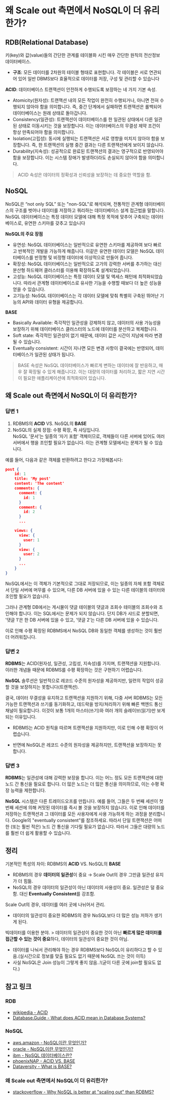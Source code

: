 # 왜 Scale out 측면에서 NoSQL이 더 유리한가?

## RDB(Relational Database)
키(key)와 값(value)들의 간단한 관계를 테이블화 시킨 매우 간단한 원칙의 전산정보 데이터베이스.

- **구조**: 모든 데이터를 2차원의 테이블 형태로 표현합니다. 각 테이블은 서로 연관되어 있어 일반 DBMS보다 효율적으로 데이터를 저장, 구성 및 관리할 수 있습니다

**ACID**: 데이터베이스 트랜잭션이 안전하게 수행되도록 보장하는 네 가지 기본 속성.
- Atomicity(원자성): 트랜잭션 내의 모든 작업이 완전히 수행되거나, 아니면 전혀 수행되지 않아야 함을 의미합니다. 즉, 중간 단계에서 실패하면 트랜잭션은 롤백되어 데이터베이스는 원래 상태로 돌아갑니다.
- Consistency(일관성): 트랜잭션이 데이터베이스를 한 일관된 상태에서 다른 일관된 상태로 이동시키는 것을 보장합니다. 이는 데이터베이스의 무결성 제약 조건이 항상 만족되어야 함을 의미합니다.
- Isolation(고립성): 동시에 실행되는 트랜잭션은 서로 영향을 미치지 않아야 함을 보장합니다. 즉, 한 트랜잭션의 실행 중간 결과는 다른 트랜잭션에게 보이지 않습니다.
- Durability(지속성): 성공적으로 완료된 트랜잭션의 결과는 영구적으로 반영되어야 함을 보장합니다. 이는 시스템 장애가 발생하더라도 손실되지 않아야 함을 의미합니다.

> ACID 속성은 데이터의 정확성과 신뢰성을 보장하는 데 중요한 역할을 함.

## NoSQL
NoSQL은 “not only SQL” 또는 "non-SQL"로 해석되며, 전통적인 관계형 데이터베이스의 구조를 벗어나 데이터를 저장하고 쿼리하는 데이터베이스 설계 접근법을 말합니다. NoSQL 데이터베이스는 특정 데이터 모델에 대해 특정 목적에 맞추어 구축되는 데이터베이스로, 유연한 스키마를 갖추고 있습니다

**NoSQL의 주요 장점**
- 유연성: NoSQL 데이터베이스는 일반적으로 유연한 스키마를 제공하여 보다 빠르고 반복적인 개발을 가능하게 해줍니다. 이같은 유연한 데이터 모델은 NoSQL 데이터베이스를 반정형 및 비정형 데이터에 이상적으로 만들어 줍니다.
- 확장성: NoSQL 데이터베이스는 일반적으로 고가의 강력한 서버를 추가하는 대신 분산형 하드웨어 클러스터를 이용해 확장하도록 설계되었습니다.
- 고성능: NoSQL 데이터베이스는 특정 데이터 모델 및 액세스 패턴에 최적화되었습니다. 따라서 관계형 데이터베이스로 유사한 기능을 수행할 때보다 더 높은 성능을 얻을 수 있습니다.
- 고기능성: NoSQL 데이터베이스는 각 데이터 모델에 맞춰 특별히 구축된 뛰어난 기능의 API와 데이터 유형을 제공합니다.

__BASE__
- Basically Available: 즉각적인 일관성을 강제하지 않고, 데이터의 사용 가능성을 보장하기 위해 데이터베이스 클러스터의 노드에 데이터를 분산하고 복제합니다.
- Soft state: 즉각적인 일관성이 없기 때문에, 데이터 값은 시간이 지남에 따라 변경될 수 있습니다.
- Eventually consistent: 시간이 지나면 모든 변경 사항이 결국에는 반영되어, 데이터베이스가 일관된 상태가 됩니다.

> BASE 속성은 NoSQL 데이터베이스가 빠르게 변하는 데이터에 잘 반응하고, 매우 잘 확장될 수 있게 해줍니다2. 이는 대량의 데이터를 처리하고, 짧은 지연 시간이 필요한 애플리케이션에 최적화되어 있습니다.

## 왜 Scale out 측면에서 NoSQL이 더 유리한가?

### 답변 1
1. RDBMS의 __ACID__ VS. NoSQL의 __BASE__
2. NoSQL의 실제 장점: 수평 확장, 즉 샤딩입니다.  
    NoSQL '문서’는 일종의 ‘자기 포함’ 객체이므로, 객체들이 다른 서버에 있어도 여러 서버에서 행을 조인할 필요가 없습니다. 이는 관계형 모델에서는 문제가 될 수 있습니다.

예를 들어, 다음과 같은 객체를 반환하려고 한다고 가정해봅시다:
``` json
post {
    id: 1
    title: 'My post'
    content: 'The content'
    comments: {
      comment: {
        id: 1
      }
      comment: {
        id: 2
      }
      ...

    views: {
      view: {
        user: 1
      }
      view: {
        user: 2
      }
      ...
    }
}
```
NoSQL에서는 이 객체가 기본적으로 그대로 저장되므로, 이는 일종의 자체 포함 객체로서 단일 서버에 머무를 수 있으며, 다른 DB 서버에 있을 수 있는 다른 테이블의 데이터와 조인할 필요가 없습니다.

그러나 관계형 DB에서는 게시물이 댓글 테이블의 댓글과 조회수 테이블의 조회수와 조인해야 합니다. 이는 SQL에서는 문제가 되지 않습니다. 단지 DB가 샤드로 분할되면, '댓글 1’은 한 DB 서버에 있을 수 있고, '댓글 2’는 다른 DB 서버에 있을 수 있습니다. 

이로 인해 수평 확장된 RDBMS에서 NoSQL DB와 동일한 객체를 생성하는 것이 훨씬 더 어려워집니다.

### 답변 2
**RDBMS**는 ACID(원자성, 일관성, 고립성, 지속성)를 가지며, 트랜잭션을 지원합니다. 이러한 개념들 때문에 RDBMS를 수평 확장하는 것은 구현하기 어렵습니다.

**NoSQL** 솔루션은 일반적으로 레코드 수준의 원자성을 제공하지만, 일련의 작업이 성공할 것을 보장하지는 못합니다(트랜잭션).

결국, 데이터 무결성을 유지하고 트랜잭션을 지원하기 위해, 다중 서버 RDBMS는 모든 가능한 트랜잭션과 쓰기를 동기화하고, 데드락을 방지/처리하기 위해 빠른 백엔드 통신 채널이 필요합니다. 이것이 보통 1개의 마스터(쓰기)와 여러 개의 슬레이브(읽기)만 보게 되는 이유입니다.

- RDBMS는 ACID 원칙을 따르며 트랜잭션을 지원하지만, 이로 인해 수평 확장이 어렵습니다. 

- 반면에 NoSQL은 레코드 수준의 원자성을 제공하지만, 트랜잭션을 보장하지는 못합니다. 

### 답변 3
**RDBMS**는 일관성에 대해 강력한 보장을 합니다. 이는 어느 정도 모든 트랜잭션에 대한 노드 간 통신을 필요로 합니다. 더 많은 노드는 더 많은 통신을 의미하므로, 이는 수평 확장 능력을 제한합니다.

**NoSQL** 시스템은 다른 트레이드오프를 만듭니다. 예를 들어, 그들은 두 번째 세션이 첫 번째 세션에 의해 커밋된 데이터를 즉시 볼 것을 보장하지 않습니다. 이로 인해 데이터를 저장하는 트랜잭션과 그 데이터를 모든 사용자에게 사용 가능하게 하는 과정을 분리합니다. Google의 "eventually consistent"를 참조하세요. 따라서 단일 트랜잭션은 어떠한 (또는 훨씬 적은) 노드 간 통신을 기다릴 필요가 없습니다. 따라서 그들은 대량의 노드를 훨씬 더 쉽게 활용할 수 있습니다.

## 정리
기본적인 특성의 차이: RDBMS의 __ACID__ VS. NoSQL의 __BASE__

- RDBMS의 경우 **데이터의 일관성**이 중요 $\rightarrow$ Scale Out의 경우 그만큼 일관성 유지가 더 힘듦.
- NoSQL의 경우 데이터의 일관성이 아닌 데이터의 사용성이 중요. 일관성은 덜 중요함. 대신 **Eventually Consistent**를 강조함.

Scale Out의 경우, 데이터를 여러 곳에 나뉘어서 관리.
- 데이터의 일관성이 중요한 RDBMS의 경우 NoSQL보다 더 많은 성능 저하가 생기게 된다.

빅데이터를 이용한 분야. > 데이터의 일관성이 중요한 것이 아닌 **빠르게 많은 데이터를 접근할 수 있는 것이 중요**하다, 데이터의 일관성이 중요한 것이 아님.
- 데이터를 나눠서 관리해야 하는 경우 RDBMS보다 NoSQL이 유리하다고 할 수 있음.(실시간으로 정보를 맞출 필요도 없기 때문에 NoSQL 쓰는 것이 이득)
- 사실 NoSQL은 Join 성능이 그렇게 좋지 않음..!(굳이 다른 곳에 join할 필요도 없다.)

## 참고 링크

### RDB
- [wikipedia - ACID](https://ko.wikipedia.org/wiki/ACID)
- [Database.Guide - What does ACID mean in Database Systems?](https://database.guide/what-is-acid-in-databases/)

### NoSQL
- [aws.amazon - NoSQL이란 무엇인가?](https://aws.amazon.com/ko/nosql/)
- [oracle - NoSQL이란 무엇인가?](https://www.oracle.com/kr/database/nosql/what-is-nosql/)
- [ibm - NoSQL 데이터베이스란?](https://www.ibm.com/kr-ko/topics/nosql-databases)
- [phoenixNAP - ACID VS. BASE](https://phoenixnap.com/kb/acid-vs-base)
- [Dataversity - What is BASE?](https://www.dataversity.net/what-is-base/)

### 왜 Scale out 측면에서 NoSQL이 더 유리한가?
- [stackoverflow - Why NoSQL is better at "scaling out" than RDBMS?](https://stackoverflow.com/questions/8729779/why-nosql-is-better-at-scaling-out-than-rdbms)